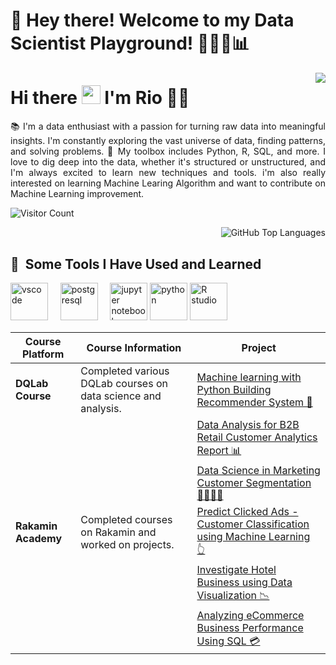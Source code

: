 # 👋 Hey there! Welcome to my Data Scientist Playground! 👨‍💻🔬📊


<img align='right' src = "https://github-readme-stats.vercel.app/api?username=riyouuyt&show_icons=true&theme=radical">

# Hi there <img src="https://github.com/riyouuyt/riyouuyt/blob/master/Assets/Hi.gif" width="30px"> I'm Rio 🧑🏻

<p align="justify">
  📚 I'm a data enthusiast with a passion for turning raw data into meaningful insights. I'm constantly exploring the vast universe of data, finding patterns, and solving problems.
🔬 My toolbox includes Python, R, SQL, and more. I love to dig deep into the data, whether it's structured or unstructured, and I'm always excited to learn new techniques and tools.
i'm also really interested on learning Machine Learing Algorithm and want to contribute on Machine Learning improvement.  

</p>

![Visitor Count](https://profile-counter.glitch.me/%7Bnurimammasri%7D/count.svg)


<!-- ## 👁‍🗨 Most language -->
<p align="right">
  <img src="https://github-readme-stats.vercel.app/api/top-langs/?username=riyouuyt&layout=compact&theme=blue-green" alt="GitHub Top Languages">
</p>

<h2> 🚀 &nbsp;Some Tools I Have Used and Learned</h2>
<p align="left">
<img src="https://cdn.jsdelivr.net/gh/devicons/devicon/icons/vscode/vscode-original.svg" alt="vscode" width="60" height="60"/>
&nbsp;&nbsp;&nbsp;
<img src="https://cdn.jsdelivr.net/gh/devicons/devicon/icons/postgresql/postgresql-original.svg" alt="postgresql" width="60" height="60"/>
&nbsp;&nbsp;&nbsp;
<img src="https://cdn.jsdelivr.net/gh/devicons/devicon/icons/jupyter/jupyter-original.svg" alt="jupyter notebook" width="60" height="60"/>  
<img src="https://cdn.jsdelivr.net/gh/devicons/devicon/icons/python/python-original.svg" alt="python" width="60" height="60"/>
<img src="https://cdn.jsdelivr.net/gh/devicons/devicon/icons/rstudio/rstudio-original.svg" alt="R studio" width="60" height="60"/>
</p>



| Course Platform | Course Information | Project |
|-----------------|-------------------|---------|
| **DQLab Course** | Completed various DQLab courses on data science and analysis. | [Machine learning with Python Building Recommender System 🤖](https://github.com/riyouuyt/DQlab-Course/tree/master/Project/Python/Project%20Machine%20learning%20with%20Python%20Building%20Recommender%20System) |
| | | [Data Analysis for B2B Retail Customer Analytics Report 📊](https://github.com/riyouuyt/DQlab-Course/tree/master/Project/SQL/Project%20Data%20Analysis%20for%20B2B%20Retail%20Customer%20Analytics%20Report) |
| | | [Data Science in Marketing Customer Segmentation 👨‍👩‍👧‍👦](https://github.com/riyouuyt/DQlab-Course/tree/master/All%20Modules/Python/Applied%20Data%20Science%20In%20Industry/Data%20Science%20in%20Marketing%20Customer%20Segmentation) |
| **Rakamin Academy** | Completed courses on Rakamin and worked on projects. | [Predict Clicked Ads - Customer Classification using Machine Learning 👆](https://github.com/riyouuyt/Predict-Clicked-Ads-Customer-Classification-by-using-Machine-Learning) |
| | | [Investigate Hotel Business using Data Visualization 📉](https://github.com/riyouuyt/Investigate-Hotel-Business-using-Data-Visualization) |
| | | [Analyzing eCommerce Business Performance Using SQL 💳](https://github.com/riyouuyt/Analyzing-eCommerce-Business-Performance-Using-SQL) |
